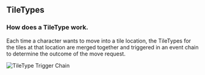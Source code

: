 TileTypes
---

### How does a TileType work.

Each time a character wants to move into a tile location, the TileTypes for the tiles at that location are merged together and triggered in an event chain to determine the outcome of the move request.

![TileType Trigger Chain](https://github.com/Probed/RPG/raw/master/common/Map/Tiles/TileTypes.png)